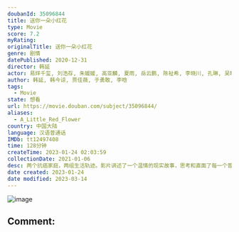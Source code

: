 ```yaml
---
doubanId: 35096844
title: 送你一朵小红花
type: Movie
score: 7.2
myRating: 
originalTitle: 送你一朵小红花
genre: 剧情
datePublished: 2020-12-31
director: 韩延
actor: 易烊千玺, 刘浩存, 朱媛媛, 高亚麟, 夏雨, 岳云鹏, 陈祉希, 李晓川, 孔琳, 吴晓亮, 张绍刚, 孙强, 安笑歌, 李增辉, 姚未平, 张浩天, 柴陆
author: 韩延, 韩今谅, 贾佳薇, 于勇敢, 李晗
tags:
  - Movie
state: 想看
url: https://movie.douban.com/subject/35096844/
aliases:
  - A_Little_Red_Flower
country: 中国大陆
language: 汉语普通话
IMDb: tt12497408
time: 128分钟
createTime: 2023-01-24 02:03:59
collectionDate: 2021-01-06
desc: 两个抗癌家庭，两组生活轨迹。影片讲述了一个温情的现实故事，思考和直面了每一个普通人都会面临的终极问题——想象死亡随时可能到来，我们唯一要做的就是爱和珍惜。
date created: 2023-01-24
date modified: 2023-03-14
---
```


![image](p2618247457.jpg)

Comment:
---
